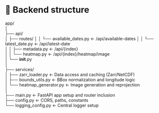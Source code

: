 # 📁 Backend structure

app/  
│  
├── api/  
│   ├── routes/
│   │   └── available_dates.py      ← /api/available-dates
│   │   └── latest_date.py      ← /api/latest-date  
│   │   ├── metadata.py         ← /api/{index}  
│   │   └── heatmap.py          ← /api/{index}/heatmap/image  
│   └── __init__.py  
│  
├── services/  
│   ├── zarr_loader.py          ← Data access and caching (Zarr/NetCDF)  
│   ├── bounds_utils.py         ← BBox normalization and longitude logic  
│   └── heatmap_generator.py    ← Image generation and reprojection  
│  
├── main.py                     ← FastAPI app setup and router inclusion  
├── config.py                   ← CORS, paths, constants  
└── logging_config.py           ← Central logger setup 
